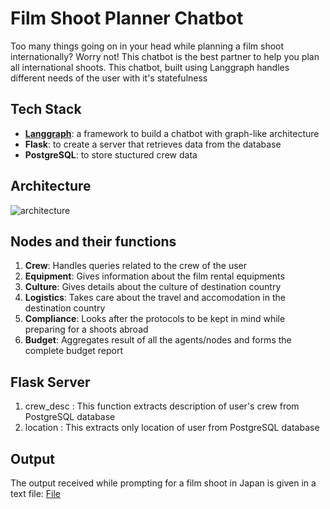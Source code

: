 # Film Shoot Planner Chatbot
Too many things going on in your head while planning a film shoot internationally? Worry not! This chatbot is the best partner to help you plan all international shoots. This chatbot, built using Langgraph handles different needs of the user with it's statefulness

## Tech Stack
- **[Langgraph]([url](https://www.langchain.com/langgraph))**: a framework to build a chatbot with graph-like architecture
- **Flask**: to create a server that retrieves data from the database
- **PostgreSQL**: to store stuctured crew data

## Architecture
![architecture](https://github.com/user-attachments/assets/df317d02-903f-4531-b0f6-74b31e11aed4)

## Nodes and their functions
1. **Crew**: Handles queries related to the crew of the user
2. **Equipment**: Gives information about the film rental equipments
3. **Culture**: Gives details about the culture of destination country
4. **Logistics**: Takes care about the travel and accomodation in the destination country
5. **Compliance**: Looks after the protocols to be kept in mind while preparing for a shoots abroad
6. **Budget**: Aggregates result of all the agents/nodes and forms the complete budget report

## Flask Server
1. crew_desc : This function extracts description of user's crew from PostgreSQL database
2. location : This extracts only location of user from PostgreSQL database

## Output 
The output received while prompting for a film shoot in Japan is given in a text file: [File](japan-bot-output.txt) 
